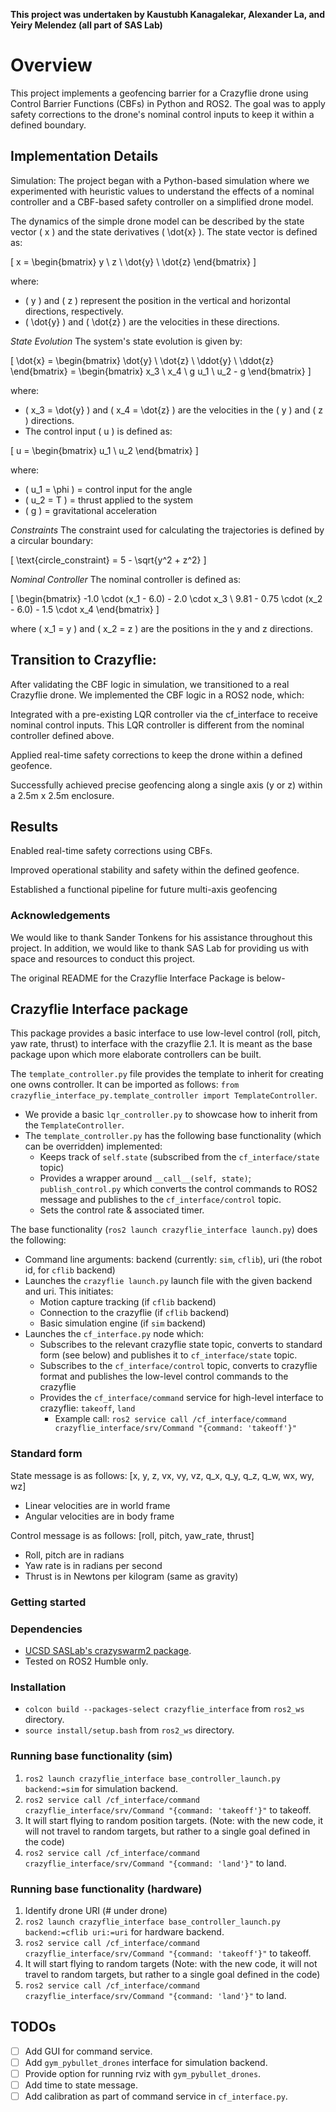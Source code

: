<script type="text/javascript" src="https://polyfill.io/v3/polyfill.min.js?features=es6"></script>
<script type="text/javascript" id="MathJax-script" async 
src="https://cdnjs.cloudflare.com/ajax/libs/mathjax/3.2.0/es5/tex-mml-chtml.js"></script>
**This project was undertaken by Kaustubh Kanagalekar, Alexander La, and Yeiry Melendez (all part of SAS Lab)**
# Overview
This project implements a geofencing barrier for a Crazyflie drone using Control Barrier Functions (CBFs) in Python and ROS2. The goal was to apply safety corrections to the drone's nominal control inputs to keep it within a defined boundary.

## Implementation Details
Simulation:
The project began with a Python-based simulation where we experimented with heuristic values to understand the effects of a nominal controller and a CBF-based safety controller on a simplified drone model.

The dynamics of the simple drone model can be described by the state vector \( x \) and the state derivatives \( \dot{x} \). The state vector is defined as:

\[
x = \begin{bmatrix}
    y \\
    z \\
    \dot{y} \\
    \dot{z}
\end{bmatrix}
\]

where:  
- \( y \) and \( z \) represent the position in the vertical and horizontal directions, respectively.  
- \( \dot{y} \) and \( \dot{z} \) are the velocities in these directions.  

*State Evolution*
The system's state evolution is given by:

\[
\dot{x} = \begin{bmatrix}
    \dot{y} \\
    \dot{z} \\
    \ddot{y} \\
    \ddot{z}
\end{bmatrix}
= \begin{bmatrix}
    x_3 \\
    x_4 \\
    g u_1 \\
    u_2 - g
\end{bmatrix}
\]

where:  
- \( x_3 = \dot{y} \) and \( x_4 = \dot{z} \) are the velocities in the \( y \) and \( z \) directions.  
- The control input \( u \) is defined as:

\[
u = \begin{bmatrix}
    u_1 \\
    u_2
\end{bmatrix}
\]

where:  
- \( u_1 = \phi \) = control input for the angle  
- \( u_2 = T \) = thrust applied to the system  
- \( g \) = gravitational acceleration  

*Constraints*
The constraint used for calculating the trajectories is defined by a circular boundary:

\[
\text{circle\_constraint} = 5 - \sqrt{y^2 + z^2}
\]

*Nominal Controller*
The nominal controller is defined as:

\[
\begin{bmatrix}
-1.0 \cdot (x_1 - 6.0) - 2.0 \cdot x_3 \\
9.81 - 0.75 \cdot (x_2 - 6.0) - 1.5 \cdot x_4
\end{bmatrix}
\]

where \( x_1 = y \) and \( x_2 = z \) are the positions in the y and z directions.  



## Transition to Crazyflie:
After validating the CBF logic in simulation, we transitioned to a real Crazyflie drone. We implemented the CBF logic in a ROS2 node, which:

Integrated with a pre-existing LQR controller via the cf_interface to receive nominal control inputs. This LQR controller is different from the nominal controller defined above. 

Applied real-time safety corrections to keep the drone within a defined geofence.

Successfully achieved precise geofencing along a single axis (y or z) within a 2.5m x 2.5m enclosure.

## Results
Enabled real-time safety corrections using CBFs.

Improved operational stability and safety within the defined geofence.

Established a functional pipeline for future multi-axis geofencing


### Acknowledgements 
We would like to thank Sander Tonkens for his assistance throughout this project. In addition, we would like to thank SAS Lab for providing us with space and resources to conduct this project. 

The original README for the Crazyflie Interface Package is below- 
## Crazyflie Interface package
This package provides a basic interface to use low-level control (roll, pitch, yaw rate, thrust) to interface with the crazyflie 2.1.
It is meant as the base package upon which more elaborate controllers can be built.

The `template_controller.py` file provides the template to inherit for creating one owns controller. It can be imported as follows: `from crazyflie_interface_py.template_controller import TemplateController`.
- We provide a basic `lqr_controller.py` to showcase how to inherit from the `TemplateController`.
- The `template_controller.py` has the following base functionality (which can be overridden) implemented:
    - Keeps track of `self.state` (subscribed from the `cf_interface/state` topic)
    - Provides a wrapper around `__call__(self, state)`; `publish_control.py` which converts the control commands to ROS2 message and publishes to the `cf_interface/control` topic.
    - Sets the control rate & associated timer.


The base functionality (`ros2 launch crazyflie_interface launch.py`) does the following:
- Command line arguments: backend (currently: `sim`, `cflib`), uri (the robot id, for `cflib` backend)
- Launches the `crazyflie launch.py` launch file with the given backend and uri. This initiates:
    - Motion capture tracking (if `cflib` backend)
    - Connection to the crazyflie (if `cflib` backend)
    - Basic simulation engine (if `sim` backend)
- Launches the `cf_interface.py` node which:
    - Subscribes to the relevant crazyflie state topic, converts to standard form (see below) and publishes it to `cf_interface/state` topic.
    - Subscribes to the `cf_interface/control` topic, converts to crazyflie format and publishes the low-level control commands to the crazyflie
    - Provides the `cf_interface/command` service for high-level interface to crazyflie: `takeoff`, `land`
        - Example call: `ros2 service call /cf_interface/command crazyflie_interface/srv/Command "{command: 'takeoff'}"`
    

### Standard form
State message is as follows: [x, y, z, vx, vy, vz, q_x, q_y, q_z, q_w, wx, wy, wz]
- Linear velocities are in world frame
- Angular velocities are in body frame

Control message is as follows: [roll, pitch, yaw_rate, thrust]
- Roll, pitch are in radians
- Yaw rate is in radians per second
- Thrust is in Newtons per kilogram (same as gravity)

### Getting started

### Dependencies
- [UCSD SASLab's crazyswarm2 package](https://github.com/UCSD-SASLab/crazyswarm2).
- Tested on ROS2 Humble only.

### Installation
- `colcon build --packages-select crazyflie_interface` from `ros2_ws` directory.
- `source install/setup.bash` from `ros2_ws` directory.

### Running base functionality (sim)
1. `ros2 launch crazyflie_interface base_controller_launch.py backend:=sim` for simulation backend.
2. `ros2 service call /cf_interface/command crazyflie_interface/srv/Command "{command: 'takeoff'}"` to takeoff.
3. It will start flying to random position targets. (Note: with the new code, it will not travel to random targets, but rather to a single goal defined in the code) 
3. `ros2 service call /cf_interface/command crazyflie_interface/srv/Command "{command: 'land'}"` to land.


### Running base functionality (hardware)
1. Identify drone URI (# under drone)
2. `ros2 launch crazyflie_interface base_controller_launch.py backend:=cflib uri:=uri` for hardware backend.
3. `ros2 service call /cf_interface/command crazyflie_interface/srv/Command "{command: 'takeoff'}"` to takeoff.
4. It will start flying to random targets (Note: with the new code, it will not travel to random targets, but rather to a single goal defined in the code)
5. `ros2 service call /cf_interface/command crazyflie_interface/srv/Command "{command: 'land'}"` to land.

## TODOs
- [ ] Add GUI for command service.
- [ ] Add `gym_pybullet_drones` interface for simulation backend.
- [ ] Provide option for running rviz with `gym_pybullet_drones`.
- [ ] Add time to state message.
- [ ] Add calibration as part of command service in `cf_interface.py`.
